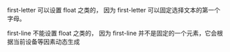 first-letter 可以设置 float 之类的， 因为 first-letter 可以固定选择文本的第一个字母。

first-line 不能设置 float 之类的， 因为 first-line 并不是固定的一个元素，它会根据当前设备等因素动态生成